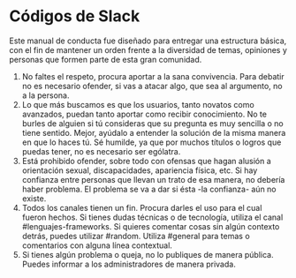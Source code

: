 Códigos de Slack
============

Este manual de conducta fue diseñado para entregar una estructura básica, con el fin de mantener un orden frente a la diversidad de temas, opiniones y personas que formen parte de esta gran comunidad.


1. No faltes el respeto, procura aportar a la sana convivencia. Para debatir no es necesario ofender, si vas a atacar algo, que sea al argumento, no a la persona.
2. Lo que más buscamos es que los usuarios, tanto novatos como avanzados, puedan tanto aportar como recibir conocimiento. No te burles de alguien si tú consideras que su pregunta es muy sencilla o no tiene sentido. Mejor, ayúdalo a entender la solución de la misma manera en que lo haces tú. Sé humilde, ya que por muchos títulos o logros que puedas tener, no es necesario ser ególatra.
3. Está prohibido ofender, sobre todo con ofensas que hagan alusión a orientación sexual, discapacidades, apariencia física, etc. Si hay confianza entre personas que llevan un trato de esa manera, no debería haber problema. El problema se va a dar si ésta -la confianza- aún no existe.
4. Todos los canales tienen un fin. Procura darles el uso para el cual fueron hechos. Si tienes dudas técnicas o de tecnología, utiliza el canal #lenguajes-frameworks. Si quieres comentar cosas sin algún contexto detrás, puedes utilizar #random. Utiliza #general para temas o comentarios con alguna línea contextual.
5. Si tienes algún problema o queja, no lo publiques de manera pública. Puedes informar a los administradores de manera privada.

